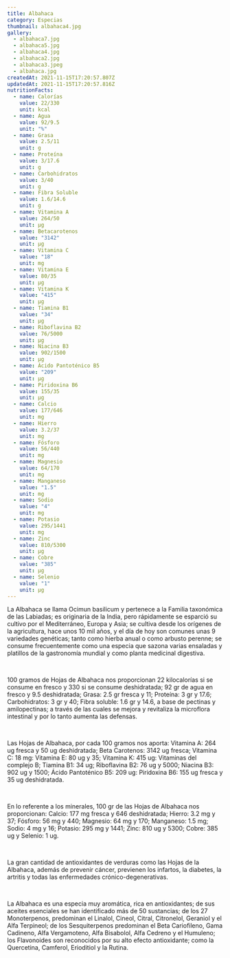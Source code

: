 ```yaml
---
title: Albahaca
category: Especias
thumbnail: albahaca4.jpg
gallery:
  - albahaca7.jpg
  - albahaca5.jpg
  - albahaca4.jpg
  - albahaca2.jpg
  - albahaca3.jpeg
  - albahaca.jpg
createdAt: 2021-11-15T17:20:57.807Z
updatedAt: 2021-11-15T17:20:57.816Z
nutritionFacts:
  - name: Calorías
    value: 22/330
    unit: kcal
  - name: Agua
    value: 92/9.5
    unit: "%"
  - name: Grasa
    value: 2.5/11
    unit: g
  - name: Proteína
    value: 3/17.6
    unit: g
  - name: Carbohidratos
    value: 3/40
    unit: g
  - name: Fibra Soluble
    value: 1.6/14.6
    unit: g
  - name: Vitamina A
    value: 264/50
    unit: µg
  - name: Betacarotenos
    value: "3142"
    unit: µg
  - name: Vitamina C
    value: "18"
    unit: mg
  - name: Vitamina E
    value: 80/35
    unit: µg
  - name: Vitamina K
    value: "415"
    unit: µg
  - name: Tiamina B1
    value: "34"
    unit: µg
  - name: Riboflavina B2
    value: 76/5000
    unit: µg
  - name: Niacina B3
    value: 902/1500
    unit: µg
  - name: Ácido Pantoténico B5
    value: "209"
    unit: µg
  - name: Piridoxina B6
    value: 155/35
    unit: µg
  - name: Calcio
    value: 177/646
    unit: mg
  - name: Hierro
    value: 3.2/37
    unit: mg
  - name: Fósforo
    value: 56/440
    unit: mg
  - name: Magnesio
    value: 64/170
    unit: mg
  - name: Manganeso
    value: "1.5"
    unit: mg
  - name: Sodio
    value: "4"
    unit: mg
  - name: Potasio
    value: 295/1441
    unit: mg
  - name: Zinc
    value: 810/5300
    unit: µg
  - name: Cobre
    value: "385"
    unit: µg
  - name: Selenio
    value: "1"
    unit: µg
---
```

La Albahaca se llama Ocimun basilicum y pertenece a la Familia taxonómica de las Labiadas; es originaria de la India, pero rápidamente se esparció su cultivo por el Mediterráneo, Europa y Asia; se cultiva desde los orígenes de la agricultura, hace unos 10 mil años, y el día de hoy son comunes unas 9 variedades genéticas; tanto como hierba anual o como arbusto perenne; se consume frecuentemente como una especia que sazona varias ensaladas y platillos de la gastronomía mundial y como planta medicinal digestiva.

<br/>

100 gramos de Hojas de Albahaca nos proporcionan 22 kilocalorías si se consume en fresco y 330 si se consume deshidratada; 92 gr de agua en fresco y 9.5 deshidratada; Grasa: 2.5 gr fresca y 11; Proteína: 3 gr y 17.6; Carbohidratos: 3 gr y 40; Fibra soluble: 1.6 gr y 14.6, a base de pectinas y amilopectinas; a través de las cuales se mejora y revitaliza la microflora intestinal y por lo tanto aumenta las defensas.

<br/>

Las Hojas de Albahaca, por cada 100 gramos nos aporta: Vitamina A: 264 ug fresca y 50 ug deshidratada; Beta Carotenos: 3142 ug fresca; Vitamina C: 18 mg: Vitamina E: 80 ug y 35; Vitamina K: 415 ug: Vitaminas del complejo B; Tiamina B1: 34 ug; Riboflavina B2: 76 ug y 5000; Niacina B3: 902 ug y 1500; Ácido Pantoténico B5: 209 ug: Piridoxina B6: 155 ug fresca y 35 ug deshidratada.

<br/>

En lo referente a los minerales, 100 gr de las Hojas de Albahaca nos proporcionan: Calcio: 177 mg fresca y 646 deshidratada; Hierro: 3.2 mg y 37; Fósforo: 56 mg y 440; Magnesio: 64 mg y 170; Manganeso: 1.5 mg; Sodio: 4 mg y 16; Potasio: 295 mg y 1441; Zinc: 810 ug y 5300; Cobre: 385 ug y Selenio: 1 ug.

<br/>

La gran cantidad de antioxidantes de verduras como las Hojas de la Albahaca, además de prevenir cáncer, previenen los infartos, la diabetes, la artritis y todas las enfermedades crónico-degenerativas.

<br/>

La Albahaca es una especia muy aromática, rica en antioxidantes; de sus aceites esenciales se han identificado más de 50 sustancias; de los 27 Monoterpenos, predominan el Linalol, Cineol, Citral, Citronelol, Geraniol y el Alfa Terpineol; de los Sesquiterpenos predominan el Beta Cariofileno, Gama Cadineno, Alfa Vergamoteno, Alfa Bisabolol, Alfa Cedreno y el Humuleno; los Flavonoides son reconocidos por su alto efecto antioxidante; como la Quercetina, Camferol, Erioditiol y la Rutina.